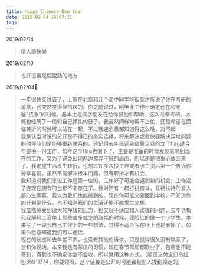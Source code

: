 ```yaml
---
title: Happy Chinese New Year
date: 2019-02-04 16:07:31
tags: 
---
```

2019/02/14
> 情人節快樂

2019/02/10
> 也許這裏是個說話的地方

<!--more -->
2019/02/04
> 一年很快又过去了，上周在北京和几个高中同学吃饭我才听说了你在考研的消息，我突然觉得怪内疚的。你之前说过，刚毕业工作不确定还在和老爸“抗争”的时候，基本上是同学朋友在给你鼓励和帮助。这次准备考研，大概也经历了一段和自己挣扎的日子，我虽然同样地帮不上忙，还是希望在面临转折的时候可以站在一起，不过我连消息都知道得这么晚，对不起</br>
我承认当时说的分开是不得已的务实选择，将来解决或者快要解决异地问题的时候我们是能够重新联系的。还记得去年圣诞我信誓旦旦的立了flag说今年要换一份工作，如今这个flag也倒下了。主要是准备的时候发现影响到现在的工作，又为了避免出现两边都弄不好的局面，所以还是把重心放回来了。我渴望生活发生转折，也想过许多次换工作或者涨工资后第一个告诉你分享喜悦，虽然不能解决根本问题，但有转折才有机会。</br>
我知道对我们来说工作是第一位的，工作好了可能会遇到新的机会，工作没了连现在拥有的也都不复存在了。我对所有一起打拼奋斗，互相扶持的爱人都心生羡慕，我以为我们也能做到的。现在你可能又要回到学校，不知道你的计划是什么，也不知道我们的生活还能不能发生交集。</br>
我虽然感受到很大的挣钱的压力，但又很不适应和人谈钱的问题，去年老板和我解释工资单上那些或多或少的涨幅的时候，我脸红的像一个小学生。本来写了一段我自己工作上的一些想法，觉得不适合写在纸上还是删掉了，如果你愿意知道我们可以通话。</br>
现在的状态和去年差不多，也没有其他的诉求，只是觉得很久没有联系了，想和你说话。本来我是有写信的习惯，现在春节邮局都歇业了，包裹也不能寄到，寄到也不确定你会不会收，所以就用这种方式。（顺便支付宝口令红包35911774，你要领呀，这个链接是公开的可能会被别人搜到领走的）

